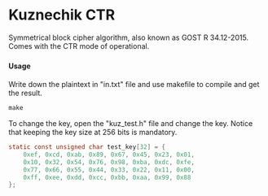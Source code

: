 # Kuznechik CTR

Symmetrical block cipher algorithm, also known as GOST R 34.12-2015. Comes with the CTR mode of operational.

#### Usage　

Write down the plaintext in "in.txt" file and use makefile to compile and get the result.

```javascript
make
```

To change the key, open the "kuz_test.h" file and change the key. Notice that keeping the key size at 256 bits is mandatory.

```c
static const unsigned char test_key[32] = {
    0xef, 0xcd, 0xab, 0x89, 0x67, 0x45, 0x23, 0x01,
    0x10, 0x32, 0x54, 0x76, 0x98, 0xba, 0xdc, 0xfe,
    0x77, 0x66, 0x55, 0x44, 0x33, 0x22, 0x11, 0x00,
    0xff, 0xee, 0xdd, 0xcc, 0xbb, 0xaa, 0x99, 0x88
};
```
